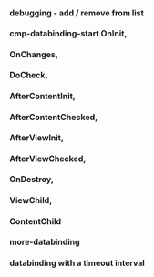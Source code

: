 #### debugging - add / remove from list

#### cmp-databinding-start OnInit,
####  OnChanges,
####  DoCheck,
####  AfterContentInit,
####  AfterContentChecked,
####  AfterViewInit,
####  AfterViewChecked,
####  OnDestroy,
####  ViewChild,
####  ContentChild

#### more-databinding
#### databinding with a timeout interval